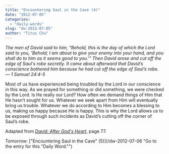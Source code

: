 ```yaml
---
title: "Encountering Saul in the Cave (4)"
date: "2012-07-05"
categories: 
  - "daily-words"
slug: "dw-2012-07-05"
author: "Titus Chu"
---
```


_The men of David said to him, "Behold, this is the day of which the Lord said to you, 'Behold; I am about to give your enemy into your hand, and you shall do to him as it seems good to you.'" Then David arose and cut off the edge of Saul's robe secretly. It came about afterward that David’s conscience bothered him because he had cut off the edge of Saul’s robe. — 1 Samuel 24:4-5_

Most of us have experienced being troubled by the Lord in our conscience in this way. As we prayed for something or did something, we were checked by the Lord. Is He really our Lord? How often we demand things of Him that He hasn’t sought for us. Whatever we seek apart from Him will eventually bring us trouble. Whatever we do according to Him becomes a blessing to us, making us happy because He is happy. This is why the Lord allows us to be exposed through such incidents as David’s cutting off the corner of Saul’s robe.

Adapted from _[David: After God's Heart](/book-david "Go to the listing for this book.")_, page 77.

Tomorrow: ["Encountering Saul in the Cave" (5)](/dw-2012-07-06 "Go to the entry for this "Daily Word."")
